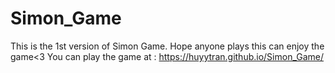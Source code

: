 # Simon_Game

This is the 1st version of Simon Game.
Hope anyone plays this can enjoy the game<3
You can play the game at : https://huyytran.github.io/Simon_Game/
